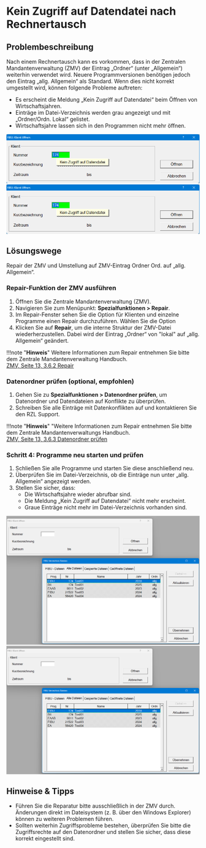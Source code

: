 # Kein Zugriff auf Datendatei nach Rechnertausch

## Problembeschreibung

Nach einem Rechnertausch kann es vorkommen, dass in der Zentralen Mandantenverwaltung (ZMV) der Eintrag „Ordner“ (unter „Allgemein“) weiterhin verwendet wird. Neuere Programmversionen benötigen jedoch den Eintrag „allg. Allgemein“ als Standard. Wenn dies nicht korrekt umgestellt wird, können folgende Probleme auftreten:

- Es erscheint die Meldung „Kein Zugriff auf Datendatei“ beim Öffnen von Wirtschaftsjahren.
- Einträge im Datei-Verzeichnis werden grau angezeigt und mit „Ordner/Ordn. Lokal“ gelistet.
- Wirtschaftsjahre lassen sich in den Programmen nicht mehr öffnen.

![alt text](img/kb003_kein_zugriff_auf_datendatei.png#only-light)
![alt text](img/kb003_kein_zugriff_auf_datendatei.png#only-dark)

## Lösungswege

Repair der ZMV und Umstellung auf ZMV-Eintrag Ordner Ord. auf „allg. Allgemein“.

### Repair-Funktion der ZMV ausführen

1. Öffnen Sie die Zentrale Mandantenverwaltung (ZMV).
2. Navigieren Sie zum Menüpunkt: **Spezialfunktionen > Repair**.
3. Im Repair-Fenster sehen Sie die Option für Klienten und einzelne Programme einen Repair durchzuführen. Wählen Sie die Option
4. Klicken Sie auf **Repair**, um die interne Struktur der ZMV-Datei wiederherzustellen. Dabei wird der Eintrag „Ordner“ von "lokal" auf „allg. Allgemein“ geändert.

!!!note "**Hinweis**"
    Weitere Informationen zum Repair entnehmen Sie bitte dem Zentrale Mandantenverwaltung Handbuch.  
    [ZMV, Seite 13, 3.6.2 Repair](https://rzlsoftware.at/fileadmin/user_upload/PDF_Handbuecher/ZMV.pdf)   


### Datenordner prüfen (optional, empfohlen)

1. Gehen Sie zu **Spezialfunktionen > Datenordner prüfen**, um Datenordner und Datendateien auf Konflikte zu überprüfen.
2. Schreiben Sie alle Einträge mit Datenkonflikten auf und kontaktieren Sie den RZL Support.

!!!note "**Hinweis**"
    "Weitere Informationen zum Repair entnehmen Sie bitte dem Zentrale Mandantenverwaltungs Handbuch.   
    [ZMV, Seite 13, 3.6.3 Datenordner prüfen](https://rzlsoftware.at/fileadmin/user_upload/PDF_Handbuecher/ZMV.pdf) 


### Schritt 4: Programme neu starten und prüfen

1. Schließen Sie alle Programme und starten Sie diese anschließend neu.
2. Überprüfen Sie im Datei-Verzeichnis, ob die Einträge nun unter „allg. Allgemein“ angezeigt werden.
3. Stellen Sie sicher, dass:
    - Die Wirtschaftsjahre wieder abrufbar sind.
    - Die Meldung „Kein Zugriff auf Datendatei“ nicht mehr erscheint.
    - Graue Einträge nicht mehr im Datei-Verzeichnis vorhanden sind.

![alt text](img/kb003_ausgeblendete_klienten.png#only-light)
![alt text](img/kb003_ausgeblendete_klienten.png#only-dark)

## Hinweise & Tipps

- Führen Sie die Reparatur bitte ausschließlich in der ZMV durch. Änderungen direkt im Dateisystem (z. B. über den Windows Explorer) können zu weiteren Problemen führen.
- Sollten weiterhin Zugriffsprobleme bestehen, überprüfen Sie bitte die Zugriffsrechte auf den Datenordner und stellen Sie sicher, dass diese korrekt eingestellt sind.  